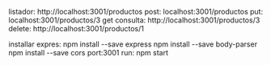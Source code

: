 listador: http://localhost:3001/productos
post: localhost:3001/productos
put: localhost:3001/productos/3
get consulta: http://localhost:3001/productos/3
delete: http://localhost:3001/productos/1

installar expres: npm install --save express
npm install --save body-parser
npm install --save cors
port:3001
run: npm start 

